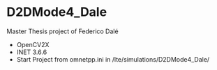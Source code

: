 # D2DMode4_Dale
Master Thesis project of Federico Dalé

- OpenCV2X
- INET 3.6.6
- Start Project from omnetpp.ini in /lte/simulations/D2DMode4_Dale/
